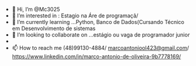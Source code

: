 - 👋 Hi, I’m @Mc3025
- 👀 I’m interested in : Estagio na  Áre de programaçã/
- 🌱 I’m currently learning ...Python, Banco de Dados(Cursando Técnico em Desenvolvimento de sistemas
- 💞️ I’m looking to collaborate on ...estágio ou vaga de programador junior
-
- 📫 How to reach me (48)99130-4884/ marcoantoniool423@gmail.com/ https://www.linkedin.com/in/marco-antonio-de-oliveira-9b7778169/

<!---
Mc3025/Mc3025 is a ✨ special ✨ repository because its `README.md` (this file) appears on your GitHub profile.
You can click the Preview link to take a look at your changes.
--->
